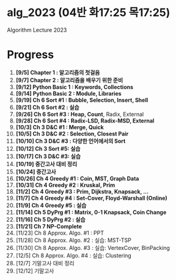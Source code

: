 # alg_2023 (04반 화17:25 목17:25)
Algorithm Lecture 2023

# Progress
1. **[9/5] Chapter 1 : 알고리즘의 첫걸음**
2. **[9/7] Chapter 2 : 알고리즘을 배우기 위한 준비**
3. **[9/12] Python Basic 1 : Keywords, Collections**
4. **[9/14] Python Basic 2 : Module, Libraries**
5. **[9/19] Ch 6 Sort #1 : Bubble, Selection, Insert, Shell**
6. **[9/21] Ch 6 Sort #2 : 실습**
7. **[9/26] Ch 6 Sort #3 : Heap, Count**, Radix, External
8. **[9/28] Ch 6 Sort #4 : Radix-LSD, Radix-MSD, External**
9. **[10/3] Ch 3 D&C #1 : Merge, Quick**
10. **[10/5] Ch 3 D&C #2 : Selection, Closest Pair**
11. **[10/10] Ch 3 D&C #3 : 다양한 언어에서의 Sort**
12. **[10/12] Ch 3 Sort #5: 실습**
13. **[10/17] Ch 3 D&C #3: 실습**
14. **[10/19] 중간고사 대비 정리**
15. **[10/24] 중간고사**
16. **[10/26] Ch 4 Greedy #1 : Coin, MST, Graph Data**
17. **[10/31] Ch 4 Greedy #2 : Kruskal, Prim**
18. **[11/2] Ch 4 Greedy #3 : Prim, Dijkstra, Knapsack, ...**
19. **[11/7] Ch 4 Greedy #4 : Set-Cover, Floyd-Warshall (Online)**
20. **[11/9] Ch 4 Greedy #5 : 실습**
21. **[11/14] Ch 5 DyPrg #1 : Matrix, 0-1 Knapsack, Coin Change**
22. **[11/16] Ch 5 DyPrg #2 : 실습**
23. **[11/21] Ch 7 NP-Complete**
24. [11/23] Ch 8 Approx. Algo. #1 : PPT
25. [11/28] Ch 8 Approx. Algo. #2 : 실습: MST-TSP
26. [11/30] Ch 8 Approx. Algo. #3 : 실습: VertexCover, BinPacking
27. [12/5] Ch 8 Approx. Algo. #4 : 실습: Clustering
28. [12/7] 기말고사 대비 정리
29. [12/12] 기말고사
